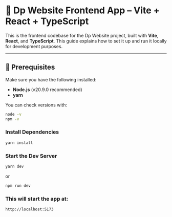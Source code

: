 # 🧩 Dp Website Frontend App – Vite + React + TypeScript

This is the frontend codebase for the Dp Website project, built with **Vite**, **React**, and **TypeScript**. This guide explains how to set it up and run it locally for development purposes.

---

## 🔧 Prerequisites

Make sure you have the following installed:

- **Node.js** (v20.9.0 recommended)
- **yarn**

You can check versions with:

```bash
node -v
npm -v 
```

### Install Dependencies
```bash
yarn install
```

### Start the Dev Server
```bash
yarn dev
```
or
```bash
npm run dev
```

### This will start the app at:
```bash
http://localhost:5173
```
